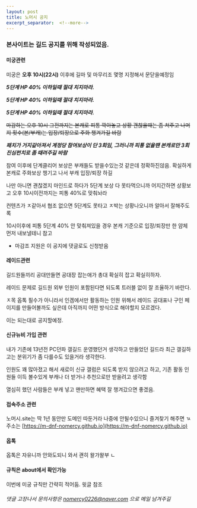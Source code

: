 ```yaml
---
layout: post
title: 노머시 공지
excerpt_separator:  <!--more-->
---
```


### 본사이트는 길드 공지를 위해 작성되었음.

#### 미궁관련  
미궁은 **오후 10시(22시)** 이후에 길마 및 마무리조 몇명 지정해서 문닫을예정임


*****5단계 HP 40% 이하일때 절대 치지마라.*****   

*****5단계 HP 40% 이하일때 절대 치지마라.*****   

*****5단계 HP 40% 이하일때 절대 치지마라.*****   


~~마감하는 오후 10시 그전까지는 본캐로 피통 깍아놓고 상황 괜찮을때는 좀 쳐주고 나머지 횟수(본/부캐)는 입장/퇴장으로 주화 챙겨가길 바람~~

***패치가 거지같아져서 계정당 참여보상이 단 3회임, 그러니까 피통 없을땐 본캐로만 3회 진심펀치로 좀 때려주길 바람***

참여 이후에 단계클리어 보상은 부캐들도 받을수있는것 같은데 정확하진않음. 확실하게 본캐로 주화보상 챙기고 나서 부캐 입장/퇴장 하길

나만 아니면 괜찮겠지 마인드로 하다가 5단계 보상 다 못타먹으니까 어지간하면 상황보고 오후 10시이전까지는 피통 40%로 맞춰놔라 

컨텐츠가 ㅈ같아서 협조 없으면 5단계도 못타고 ㅈ박는 상황나오니까 알아서 잘해주도록 

10시이후에 피통 5단계 40% 안 맞춰져있을 경우 본캐 기준으로 입장/퇴장만 한 얌체 먼저 내보낼테니 참고 


- 마감조 지원은 이 공지에 댓글로도 신청받음 


#### 레이드관련  
길드원들끼리 공대만들면 공대장 잡는애가 총대 확실히 잡고 확실히하자. 

레이드 문제로 길드원 외부 인원이 포함된다면 되도록 트러블 없이 잘 조율하기 바란다.

ㅈ목 옵톡 필수가 아니라서 인겜에서만 활동하는 인원 위해서 레이드 공대표나 구인 페이지를 만들어볼까도 싶은데 아직까지 어떤 방식으로 해야할지 모르겠다. 

이는 되는대로 공지할예정.


#### 신규뉴비 가입 관련 
내가 기존에 13년전 PC던파 갤길드 운영했던거 생각하고 만들었던 길드라 최근 갤길하고는 분위기가 좀 다를수도 있을거라 생각한다.

인원도 꽤 많아졌고 해서 새로이 신규 갤럼은 되도록 받지 않으려고 하고, 기존 활동 인원들 이득 볼수있게 부캐나 더 받거나 추천으로만 받을려고 생각함

열심히 했던 사람들은 부캐 넣고 왠만하면 혜택 잘 챙겨갔으면 좋겠음. 


#### 접속주소 관련 
노머시.site는 딱 1년 동안만 도메인 따둔거라 나중에 안될수있으니 즐겨찾기 해주면 ㄳ
주소는 [https://m-dnf-nomercy.github.io](https://m-dnf-nomercy.github.io) 


#### 옵톡
옵톡은 자유니까 안와도되니 와서 괜히 왈가왈부 ㄴ


#### 규칙은 about에서 확인가능 
이번에 미궁 규칙만 간략히 적어둠. 윗글 참조


###### 댓글 고장나서 문의사항은 nomercy0226@naver.com 으로 메일 남겨주길

